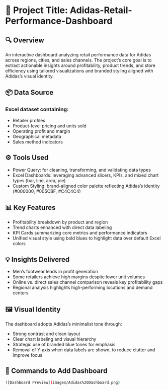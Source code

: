 # 🧾 Project Title: Adidas-Retail-Performance-Dashboard
## 🔍 Overview
An interactive dashboard analyzing retail performance data for Adidas across regions, cities, and sales channels. The project’s core goal is to extract actionable insights around profitability, product trends, and store efficiency using tailored visualizations and branded styling aligned with Adidas’s visual identity.

## 📦 Data Source
### Excel dataset containing:
- Retailer profiles
- Product-level pricing and units sold
- Operating profit and margin
- Geographical metadata
- Sales method indicators

## ⚙ Tools Used
- Power Query: for cleaning, transforming, and validating data types
- Excel Dashboards: leveraging advanced slicers, KPIs, and mixed chart types (bar, line, area, pie)
- Custom Styling: brand-aligned color palette reflecting Adidas’s identity (#000000, #005CBF, #C4C4C4)

## 📊 Key Features
- Profitability breakdown by product and region
- Trend charts enhanced with direct data labeling
- KPI Cards summarizing core metrics and performance indicators
- Unified visual style using bold blues to highlight data over default Excel colors

## 💡 Insights Delivered
- Men’s footwear leads in profit generation
- Some retailers achieve high margins despite lower unit volumes
- Online vs. direct sales channel comparison reveals key profitability gaps
- Regional analysis highlights high-performing locations and demand centers

## 🖼 Visual Identity
The dashboard adopts Adidas’s minimalist tone through:
- Strong contrast and clean layout
- Clear chart labeling and visual hierarchy
- Strategic use of branded blue tones for emphasis
- Removal of Y-axis when data labels are shown, to reduce clutter and improve focus

## 🚀 Commands to Add Dashboard
```bash
![Dashboard Preview](images/Adidas%20Dashboard.png)
